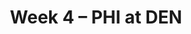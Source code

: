 ---
layout: game
title: Week 4 – PHI at DEN
season: 2013
game_id: 2013_04_PHI_DEN
away_team: PHI
home_team: DEN
---